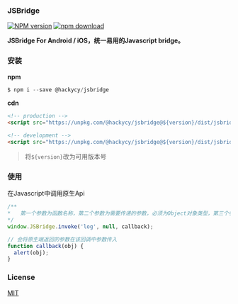 ### JSBridge

[![NPM version][npm-image]][npm-url]
[![npm download][download-image]][download-url]

[npm-image]: https://img.shields.io/npm/v/@hackycy/jsbridge.svg?style=flat-square
[npm-url]: https://npmjs.org/package/@hackycy/jsbridge
[download-image]: https://img.shields.io/npm/dm/@hackycy/jsbridge.svg?style=flat-square
[download-url]: https://npmjs.org/package/@hackycy/jsbridge

**JSBridge For Android / iOS，统一易用的Javascript bridge。**

### 安装

**npm**

``` javascript
$ npm i --save @hackycy/jsbridge
```

**cdn**

``` html
<!-- production -->
<script src="https://unpkg.com/@hackycy/jsbridge@${version}/dist/jsbridge.min.js"></script>

<!-- development -->
<script src="https://unpkg.com/@hackycy/jsbridge@${version}/dist/jsbridge.js"></script>
```

> 将`${version}`改为可用版本号

### 使用

在Javascript中调用原生Api

``` javascript
/**
*	第一个参数为函数名称，第二个参数为需要传递的参数，必须为Object对象类型，第三个参数为回调
*/
window.JSBridge.invoke('log', null, callback);

// 会将原生端返回的参数在该回调中参数传入
function callback(obj) {
  alert(obj);
}
```

### License

[MIT](LICENSE)